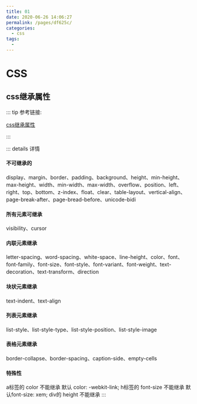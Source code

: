 ```yaml
---
title: 01
date: 2020-06-26 14:06:27
permalink: /pages/df625c/
categories:
  - css
tags:
  - 
---
```

# CSS

## css继承属性 

::: tip 参考链接:

[css继承属性](https://juejin.im/post/5afc3ae5f265da0b9a6a2682)

:::

::: details 详情
<br>

#### 不可继承的
display、margin、border、padding、background、height、min-height、max-height、width、min-width、max-width、overflow、position、left、right、top、bottom、z-index、float、clear、table-layout、vertical-align、page-break-after、page-bread-before、unicode-bidi
#### 所有元素可继承
visibility、cursor
#### 内联元素继承
letter-spacing、word-spacing、white-space、line-height、color、font、font-family、font-size、font-style、font-variant、font-weight、text-decoration、text-transform、direction
#### 块状元素继承
text-indent、text-align
#### 列表元素继承
list-style、list-style-type、list-style-position、list-style-image
#### 表格元素继承
border-collapse、border-spacing、caption-side、empty-cells
#### 特殊性
a标签的 color 不能继承 默认 color: -webkit-link;
h标签的 font-size 不能继承 默认font-size: xem;
div的 height 不能继承
:::
